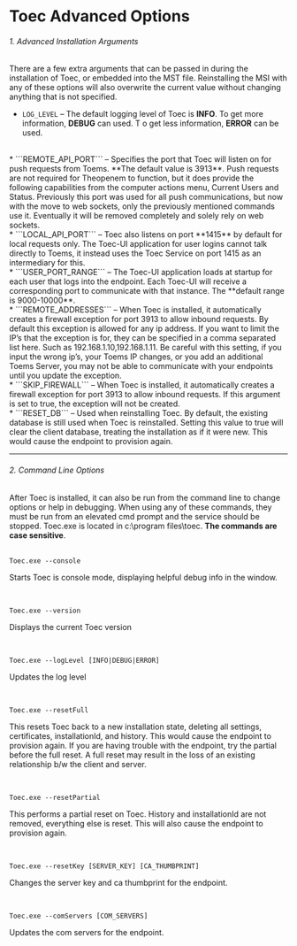 # Toec Advanced Options

###### 1. Advanced Installation Arguments
There are a few extra arguments that can be passed in during the installation of Toec, or embedded into the MST file.  Reinstalling 
the MSI with any of these options will also overwrite the current value without changing anything that is not specified.

* ```LOG_LEVEL``` – The default logging level of Toec is **INFO**.  To get more information, **DEBUG** can used. T o get less information, **ERROR** can be used.  
<br>
* ```REMOTE_API_PORT``` – Specifies the port that Toec will listen on for push requests from Toems.  **The default value is 3913**.  Push requests are not required for 
Theopenem to function, but it does provide the following capabilities from the computer actions menu,  Current Users and Status.  Previously this port was used for all push
communications, but now with the move to web sockets, only the previously mentioned commands use it.  Eventually it will be removed completely and solely rely on web sockets.  
<br>
* ```LOCAL_API_PORT``` – Toec also listens on port **1415** by default for local requests only.  The Toec-UI application for user logins cannot talk directly to Toems, it instead 
uses the Toec Service on port 1415 as an intermediary for this.  
<br>
* ```USER_PORT_RANGE``` – The Toec-UI application loads at startup for each user that logs into the endpoint.  Each Toec-UI will receive a corresponding port to 
communicate with that instance.  The **default range is 9000-10000**.  
<br>
* ```REMOTE_ADDRESSES``` – When Toec is installed, it automatically creates a firewall exception for port 3913 to allow inbound requests.  By default this exception 
is allowed for any ip address.  If you want to limit the IP’s that the exception is for, they can be specified in a comma separated list here.  Such as 192.168.1.10,192.168.1.11.  Be 
careful with this setting, if you input the wrong ip’s, your Toems IP changes, or you add an additional Toems Server, you may not be able to communicate with your endpoints until 
you update the exception.  
<br>
* ```SKIP_FIREWALL``` – When Toec is installed, it automatically creates a firewall exception for port 3913 to allow inbound requests.  If this argument is set to true, 
the exception will not be created.  
<br>
* ```RESET_DB``` – Used when reinstalling Toec.  By default, the existing database is still used when Toec is reinstalled.  Setting this value to true will clear the client 
database, treating the installation as if it were new.  This would cause the endpoint to provision again.

---

###### 2. Command Line Options
After Toec is installed, it can also be run from the command line to change options or help in debugging.  When using any of these commands, they must be run from an 
elevated cmd prompt and the service should be stopped.  Toec.exe is located in c:\program files\toec.  **The commands are case sensitive**.
<br><br>

	Toec.exe --console
Starts Toec is console mode, displaying helpful debug info in the window.

<br>

	Toec.exe --version
Displays the current Toec version

<br>

	Toec.exe --logLevel [INFO|DEBUG|ERROR]
Updates the log level

<br>

	Toec.exe --resetFull
This resets Toec back to a new installation state, deleting all settings, certificates, installationId, and history.  This would cause the endpoint to 
provision again.  If you are having trouble with the endpoint, try the partial before the full reset.  A full reset may result in the loss of an existing relationship 
b/w the client and server.

<br>

	Toec.exe --resetPartial
This performs a partial reset on Toec.  History and installationId are not removed, everything else is reset.  This will also cause the endpoint to provision 
again.

<br>

	Toec.exe --resetKey [SERVER_KEY] [CA_THUMBPRINT]
Changes the server key and ca thumbprint for the endpoint.

<br>

	Toec.exe --comServers [COM_SERVERS]
Updates the com servers for the endpoint.


